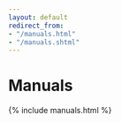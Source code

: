 ```yaml
---
layout: default
redirect_from:
- "/manuals.html"
- "/manuals.shtml"
---
```

Manuals
=======

{% include manuals.html %}

<div class="bottom-margin"></div>
